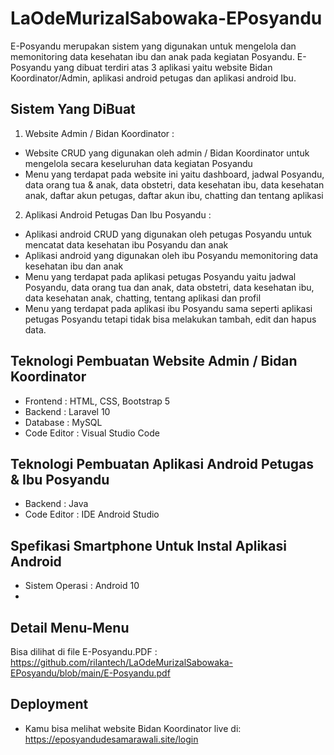 # LaOdeMurizalSabowaka-EPosyandu
E-Posyandu merupakan sistem yang digunakan untuk mengelola dan memonitoring data kesehatan ibu dan anak pada kegiatan Posyandu. E-Posyandu yang dibuat terdiri atas 3 aplikasi yaitu website Bidan Koordinator/Admin, aplikasi android petugas dan aplikasi android Ibu.

## Sistem Yang DiBuat
1. Website Admin / Bidan Koordinator :
- Website CRUD yang digunakan oleh admin / Bidan Koordinator untuk mengelola secara keseluruhan data kegiatan Posyandu
- Menu yang terdapat pada website ini yaitu dashboard, jadwal Posyandu, data orang tua & anak, data obstetri, data kesehatan ibu, data kesehatan anak, daftar akun petugas, daftar akun ibu, chatting dan tentang aplikasi

2. Aplikasi Android Petugas Dan Ibu Posyandu :

- Aplikasi android CRUD yang digunakan oleh petugas Posyandu untuk mencatat data kesehatan ibu Posyandu dan anak
- Aplikasi android yang digunakan oleh ibu Posyandu memonitoring data kesehatan ibu dan anak
- Menu yang terdapat pada aplikasi petugas Posyandu yaitu jadwal Posyandu, data orang tua dan anak, data obstetri, data kesehatan ibu, data kesehatan anak, chatting, tentang aplikasi dan profil
- Menu yang terdapat pada aplikasi ibu Posyandu sama seperti aplikasi petugas Posyandu tetapi tidak bisa melakukan tambah, edit dan hapus data.

## Teknologi Pembuatan Website Admin / Bidan Koordinator
- Frontend : HTML, CSS, Bootstrap 5
- Backend : Laravel 10
- Database : MySQL
- Code Editor : Visual Studio Code

## Teknologi Pembuatan Aplikasi Android Petugas & Ibu Posyandu
- Backend : Java
- Code Editor : IDE Android Studio

## Spefikasi Smartphone Untuk Instal Aplikasi Android
- Sistem Operasi : Android 10
- 
## Detail Menu-Menu
Bisa dilihat di file E-Posyandu.PDF : https://github.com/rilantech/LaOdeMurizalSabowaka-EPosyandu/blob/main/E-Posyandu.pdf

## Deployment
- Kamu bisa melihat website Bidan Koordinator live di: https://eposyandudesamarawali.site/login
